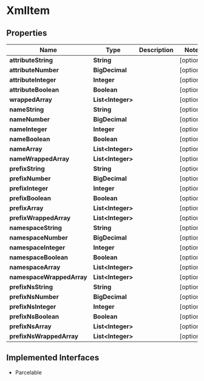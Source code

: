 

# XmlItem


## Properties

Name | Type | Description | Notes
------------ | ------------- | ------------- | -------------
**attributeString** | **String** |  |  [optional]
**attributeNumber** | **BigDecimal** |  |  [optional]
**attributeInteger** | **Integer** |  |  [optional]
**attributeBoolean** | **Boolean** |  |  [optional]
**wrappedArray** | **List&lt;Integer&gt;** |  |  [optional]
**nameString** | **String** |  |  [optional]
**nameNumber** | **BigDecimal** |  |  [optional]
**nameInteger** | **Integer** |  |  [optional]
**nameBoolean** | **Boolean** |  |  [optional]
**nameArray** | **List&lt;Integer&gt;** |  |  [optional]
**nameWrappedArray** | **List&lt;Integer&gt;** |  |  [optional]
**prefixString** | **String** |  |  [optional]
**prefixNumber** | **BigDecimal** |  |  [optional]
**prefixInteger** | **Integer** |  |  [optional]
**prefixBoolean** | **Boolean** |  |  [optional]
**prefixArray** | **List&lt;Integer&gt;** |  |  [optional]
**prefixWrappedArray** | **List&lt;Integer&gt;** |  |  [optional]
**namespaceString** | **String** |  |  [optional]
**namespaceNumber** | **BigDecimal** |  |  [optional]
**namespaceInteger** | **Integer** |  |  [optional]
**namespaceBoolean** | **Boolean** |  |  [optional]
**namespaceArray** | **List&lt;Integer&gt;** |  |  [optional]
**namespaceWrappedArray** | **List&lt;Integer&gt;** |  |  [optional]
**prefixNsString** | **String** |  |  [optional]
**prefixNsNumber** | **BigDecimal** |  |  [optional]
**prefixNsInteger** | **Integer** |  |  [optional]
**prefixNsBoolean** | **Boolean** |  |  [optional]
**prefixNsArray** | **List&lt;Integer&gt;** |  |  [optional]
**prefixNsWrappedArray** | **List&lt;Integer&gt;** |  |  [optional]


## Implemented Interfaces

* Parcelable


